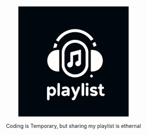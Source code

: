 <p align="center"><a href="https://laravel.com" target="_blank"><img src="https://github.com/HarmlessValve/Playlist/blob/main/PlaylistShare/images/playlist.jpeg" width="300" alt="Logo"></a></p>
<p align="center">Coding is Temporary, but sharing my playlist is ethernal</p>

